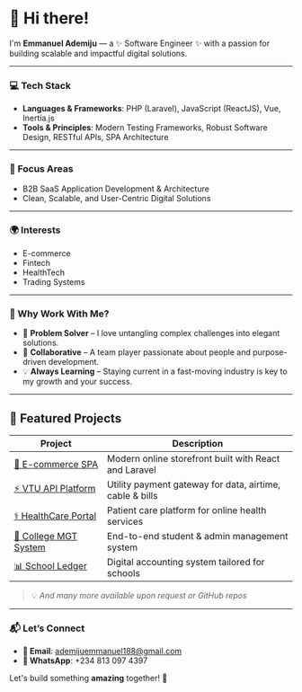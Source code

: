 # 👋 Hi there!

I'm **Emmanuel Ademiju** — a ✨ Software Engineer ✨ with a passion for building scalable and impactful digital solutions.

---

### 💻 Tech Stack
- **Languages & Frameworks**: PHP (Laravel), JavaScript (ReactJS), Vue, Inertia.js
- **Tools & Principles**: Modern Testing Frameworks, Robust Software Design, RESTful APIs, SPA Architecture

---

### 🚀 Focus Areas
- B2B SaaS Application Development & Architecture  
- Clean, Scalable, and User-Centric Digital Solutions

---

### 🌍 Interests
- E-commerce  
- Fintech  
- HealthTech  
- Trading Systems

---

### 🤝 Why Work With Me?

- 🎯 **Problem Solver** – I love untangling complex challenges into elegant solutions.  
- 🤝 **Collaborative** – A team player passionate about people and purpose-driven development.  
- 💡 **Always Learning** – Staying current in a fast-moving industry is key to my growth and your success.

---

## 🚀 Featured Projects

| Project | Description |
|--------|-------------|
| [🏪 E-commerce SPA](https://solangeluxuryhair.com) | Modern online storefront built with React and Laravel |
| [⚡ VTU API Platform](https://vastel.io) | Utility payment gateway for data, airtime, cable & bills |
| [⚕️ HealthCare Portal](https://nadia.vivianehealth.com) | Patient care platform for online health services |
| [🏫 College MGT System](https://sdason.csm.ng) | End-to-end student & admin management system |
| [📊 School Ledger](https://schoolledger.xyz) | Digital accounting system tailored for schools |

> 💡 _And many more available upon request or GitHub repos_

---

### 📬 Let’s Connect

- **📧 Email**: ademijuemmanuel188@gmail.com  
- **💬 WhatsApp**: +234 813 097 4397  

Let's build something **amazing** together! 🚀
